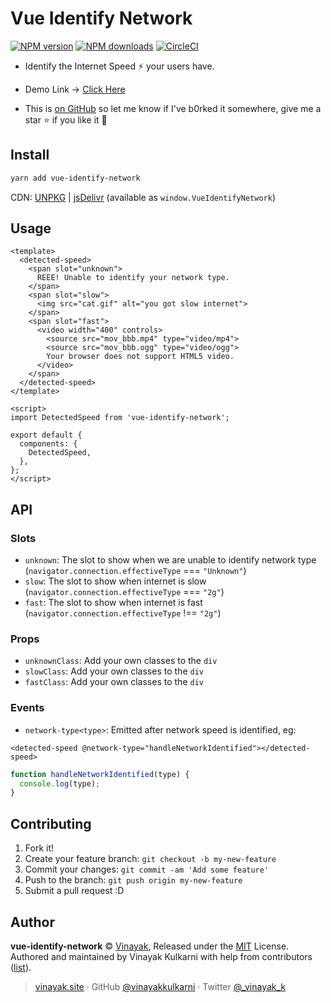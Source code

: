 # Vue Identify Network

[![NPM version](https://img.shields.io/npm/v/vue-identify-network.svg?style=flat)](https://npmjs.com/package/vue-identify-network) [![NPM downloads](https://img.shields.io/npm/dm/vue-identify-network.svg?style=flat)](https://npmjs.com/package/vue-identify-network) [![CircleCI](https://travis-ci.org/vinayakkulkarni/vue-identify-network.svg?branch=master)](https://travis-ci.org/vinayakkulkarni/vue-identify-network)

* Identify the Internet Speed ⚡️ your users have.

* Demo Link -> [Click Here](https://goo.gl/WnVQHu)

* This is [on GitHub](https://github.com/vinayakkulkarni/vue-identify-network) so let me know if I've b0rked it somewhere, give me a star :star: if you like it :beers:

## Install

```bash
yarn add vue-identify-network
```

CDN: [UNPKG](https://unpkg.com/vue-identify-network/dist/) | [jsDelivr](https://cdn.jsdelivr.net/npm/vue-identify-network/dist/) (available as `window.VueIdentifyNetwork`)

## Usage

```vue
<template>
  <detected-speed>
    <span slot="unknown">
      REEE! Unable to identify your network type.
    </span>
    <span slot="slow">
      <img src="cat.gif" alt="you got slow internet">
    </span>
    <span slot="fast">
      <video width="400" controls>
        <source src="mov_bbb.mp4" type="video/mp4">
        <source src="mov_bbb.ogg" type="video/ogg">
        Your browser does not support HTML5 video.
      </video>
    </span>
  </detected-speed>
</template>

<script>
import DetectedSpeed from 'vue-identify-network';

export default {
  components: {
    DetectedSpeed,
  },
};
</script>
```

## API

### Slots

* `unknown`: The slot to show when we are unable to identify network type (`navigator.connection.effectiveType` === `"Unknown"`)
* `slow`: The slot to show when internet is slow (`navigator.connection.effectiveType` === `"2g"`)
* `fast`: The slot to show when internet is fast (`navigator.connection.effectiveType` !== `"2g"`)

### Props

* `unknownClass`: Add your own classes to the `div`
* `slowClass`: Add your own classes to the `div`
* `fastClass`: Add your own classes to the `div`

### Events

* `network-type<type>`: Emitted after network speed is identified, eg:

```vue
<detected-speed @network-type="handleNetworkIdentified"></detected-speed>
```

```js
function handleNetworkIdentified(type) {
  console.log(type);
}
```

## Contributing

1.  Fork it!
2.  Create your feature branch: `git checkout -b my-new-feature`
3.  Commit your changes: `git commit -am 'Add some feature'`
4.  Push to the branch: `git push origin my-new-feature`
5.  Submit a pull request :D

## Author

**vue-identify-network** © [Vinayak](https://github.com/vinayakkulkarni), Released under the [MIT](./LICENSE) License.<br>
Authored and maintained by Vinayak Kulkarni with help from contributors ([list](https://github.com/vinayakkulkarni/vue-identify-network/contributors)).

> [vinayak.site](https://vinayak.site) · GitHub [@vinayakkulkarni](https://github.com/vinayakkulkarni) · Twitter [@\_vinayak_k](https://twitter.com/_vinayak_k)
